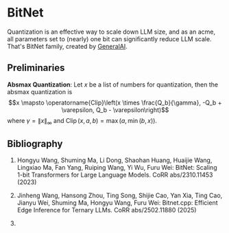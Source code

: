 # BitNet

Quantization is an effective way to scale down LLM size, and as an acme, all parameters set to (nearly) one bit can significantly reduce LLM scale. That's BitNet family, created by [GeneralAI](https://aka.ms/GeneralAI).

## Preliminaries

**Absmax Quantization**: Let $x$ be a list of numbers for quantization, then the absmax quantization is
$$x \mapsto \operatorname{Clip}\left(x \times \frac{Q_b}{\gamma}, -Q_b + \varepsilon, Q_b - \varepsilon\right)$$ 
where $\gamma = \|x\|_{\infty}$ and $\operatorname{Clip}(x, a, b) = \max(a, \min(b, x))$.


## Bibliography

1. Hongyu Wang, Shuming Ma, Li Dong, Shaohan Huang, Huaijie Wang, Lingxiao Ma, Fan Yang, Ruiping Wang, Yi Wu, Furu Wei: BitNet: Scaling 1-bit Transformers for Large Language Models. CoRR abs/2310.11453 (2023)

2. Jinheng Wang, Hansong Zhou, Ting Song, Shijie Cao, Yan Xia, Ting Cao, Jianyu Wei, Shuming Ma, Hongyu Wang, Furu Wei: Bitnet.cpp: Efficient Edge Inference for Ternary LLMs. CoRR abs/2502.11880 (2025)

2. 
